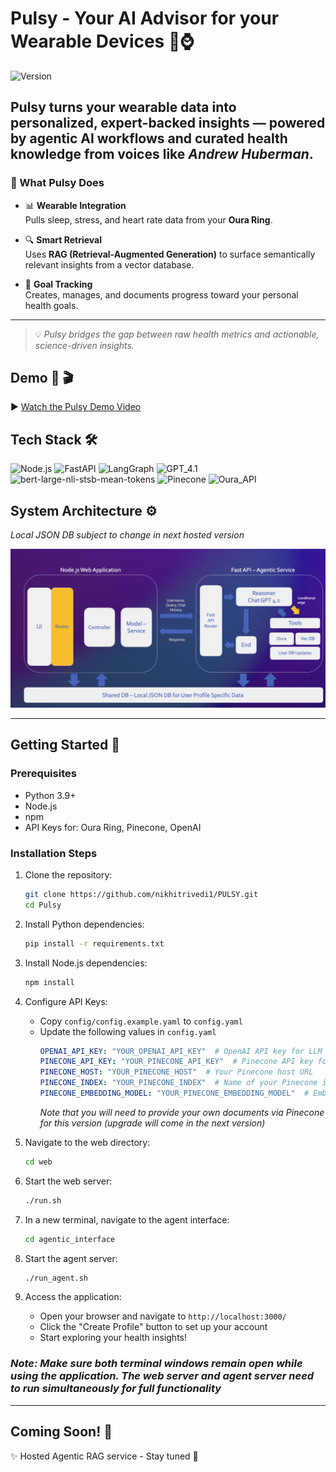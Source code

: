 # Pulsy - Your AI Advisor for your Wearable Devices 🧠⌚️

![Version](https://img.shields.io/badge/version-0.1.0-blue)

Pulsy turns your wearable data into **personalized, expert-backed insights** — powered by agentic AI workflows and curated health knowledge from voices like *Andrew Huberman*.
---

### 🚀 What Pulsy Does

- 📊 **Wearable Integration**  
  Pulls sleep, stress, and heart rate data from your **Oura Ring**.

- 🔍 **Smart Retrieval**  
  Uses **RAG (Retrieval-Augmented Generation)** to surface semantically relevant insights from a vector database.


- 🎯 **Goal Tracking**  
  Creates, manages, and documents progress toward your personal health goals.

---

> 💡 *Pulsy bridges the gap between raw health metrics and actionable, science-driven insights.*


## Demo 🎥 🎬
▶️ [Watch the Pulsy Demo Video](readme_assets/Pulsy_Demo.mp4)


## Tech Stack 🛠

![Node.js](https://img.shields.io/badge/Node.js-Web_Framework-orange?style=for-the-badge)
![FastAPI](https://img.shields.io/badge/FastAPI-Python_API_Framework-005571?style=for-the-badge&logo=fastapi&logoColor=white)
![LangGraph](https://img.shields.io/badge/LangGraph-Agentic_RAG_Framework-005571?style=for-the-badge)
![GPT_4.1](https://img.shields.io/badge/GPT4.1-LLM-8A2BE2?style=for-the-badge)
![bert-large-nli-stsb-mean-tokens](https://img.shields.io/badge/bert_large_nli_stsb-Embedding_Model-purple?style=for-the-badge)
![Pinecone](https://img.shields.io/badge/Pinecone-Vector_DB-6A1B9A?style=for-the-badge)
![Oura_API](https://img.shields.io/badge/Oura_API-Wearable_Data-black?style=for-the-badge)
## System Architecture ⚙️
*Local JSON DB subject to change in next hosted version*
<p align="center">
  <img src="readme_assets/Architecture_Diagram.png" alt="System Architecture">
</p>

---
## Getting Started 🚀
### Prerequisites
- Python 3.9+
- Node.js
- npm
- API Keys for: Oura Ring, Pinecone, OpenAI

### Installation Steps
1. Clone the repository:
   ```bash
   git clone https://github.com/nikhitrivedi1/PULSY.git
   cd Pulsy
   ```

2. Install Python dependencies:
   ```bash
   pip install -r requirements.txt
   ```

3. Install Node.js dependencies:
   ```bash
   npm install
   ```

4. Configure API Keys:
   - Copy `config/config.example.yaml` to `config.yaml`
   - Update the following values in `config.yaml` 
     ```yaml
     OPENAI_API_KEY: "YOUR_OPENAI_API_KEY"  # OpenAI API key for LLM functionality
     PINECONE_API_KEY: "YOUR_PINECONE_API_KEY"  # Pinecone API key for vector storage
     PINECONE_HOST: "YOUR_PINECONE_HOST"  # Your Pinecone host URL
     PINECONE_INDEX: "YOUR_PINECONE_INDEX"  # Name of your Pinecone index
     PINECONE_EMBEDDING_MODEL: "YOUR_PINECONE_EMBEDDING_MODEL"  # Embedding model name
     ```
     *Note that you will need to provide your own documents via Pinecone for this version (upgrade will come in the next version)*

5. Navigate to the web directory:
   ```bash
   cd web
   ```

6. Start the web server:
   ```bash
   ./run.sh
   ```

7. In a new terminal, navigate to the agent interface:
   ```bash
   cd agentic_interface
   ```

8. Start the agent server:
   ```bash
   ./run_agent.sh
   ```

9. Access the application:
   - Open your browser and navigate to `http://localhost:3000/`
   - Click the "Create Profile" button to set up your account
   - Start exploring your health insights!

### *Note: Make sure both terminal windows remain open while using the application. The web server and agent server need to run simultaneously for full functionality*

---
## Coming Soon! 🚀
✨ Hosted Agentic RAG service - Stay tuned 🌟
